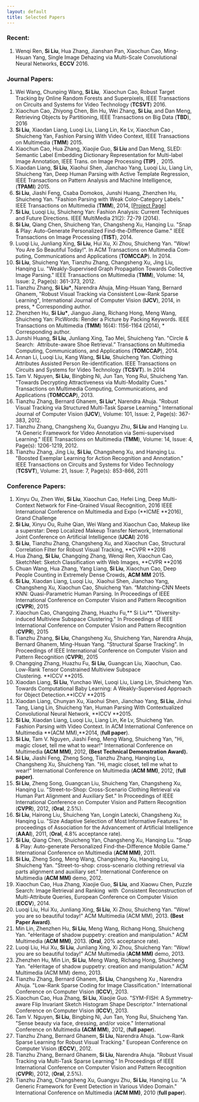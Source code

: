 ```yaml
---
layout: default
title: Selected Papers
---
```


### Recent:
1. Wenqi Ren, **Si Liu**, Hua Zhang, Jianshan Pan, Xiaochun Cao, Ming-Hsuan Yang, Single Image Dehazing via Multi-Scale Convolutional Neural Networks, **ECCV** 2016. 


### Journal Papers:


1. Wei Wang, Chunping Wang, **Si Liu**,  Xiaochun Cao, Robust Target Tracking by Online Random Forests and Superpixels, IEEE Transactions on Circuits and Systems for Video Technology (**TCSVT**) 2016.
2. Xiaochun Cao, Zhiyong Chen, Bin Hu, Wei Zhang, **Si Liu**, and Dan Meng, Retrieving Objects by Partitioning, IEEE Transactions on Big Data (**TBD**), 2016
3. **Si Liu**, Xiaodan Liang, Luoqi Liu, Liang Lin, Ke Lv, Xiaochun Cao , Shuicheng Yan, Fashion Parsing With Video Context, IEEE Transactions on Multimedia (**TMM**) 2015. 
4. Xiaochun Cao, Hua Zhang, Xiaojie Guo, **Si Liu** and Dan Meng, SLED: Semantic Label Embedding Dictionary Representation for Multi-label Image Annotation, IEEE Trans. on Image Processing **(TIP)** ,  2015.
5. Xiaodan Liang, **Si Liu**, Xiaohui Shen, Jianchao Yang, Luoqi Liu, Liang Lin, Shuicheng Yan, Deep Human Parsing with Active Template Regression, IEEE Transactions on Pattern Analysis and Machine Intelligence, (**TPAMI**) 2015.
6. **Si Liu**, Jiashi Feng, Csaba Domokos, Junshi Huang, Zhenzhen Hu, Shuicheng Yan. "Fashion Parsing with Weak Color-Category Labels." IEEE Transactions on Multimedia (**TMM**), 2014, [[Project Page](https://sites.google.com/site/fashionparsing/home)]
7. **Si Liu**, Luoqi Liu, Shuicheng Yan: Fashion Analysis: Current Techniques and Future Directions. IEEE MultiMedia 21(2): 72-79 (2014).
8. **Si Liu**, Qiang Chen, Shuicheng Yan, Changsheng Xu, Hanqing Lu. "Snap & Play: Auto-Generate Personalized Find-the-Difference Game." IEEE Transactions on Image Processing (**TIST**), 2014.
9. Luoqi Liu, Jun­liang Xing, **Si Liu**, Hui Xu, Xi Zhou, Shuicheng Yan. "Wow! You Are So Beau­ti­ful Today!". In ACM Trans­ac­tions on Mul­ti­me­dia Com­put­ing, Com­mu­ni­ca­tions and Ap­pli­ca­tions (**TOM­C­CAP**). In 2014.
10. **Si Liu**, Shuicheng Yan, Tianzhu Zhang, Changsheng Xu, Jing Liu, Hanqing Lu. "Weakly-Supervised Graph Propagation Towards Collective Image Parsing." IEEE Transactions on Multimedia (**TMM**), Volume: 14, Issue: 2, Page(s): 361-373, 2012.
11. Tianzhu Zhang, **Si Liu\***, Narendra Ahuja, Ming-Hsuan Yang, Bernard Ghanem, "Robust Visual Tracking via Consistent Low-Rank Sparse Learning", International Journal of Computer Vision (**IJCV**), 2014, in press, * Corresponding author.
12. Zhenzhen Hu, **Si Liu\***, Jianguo Jiang, Richang Hong, Meng Wang, Shuicheng Yan: PicWords: Render a Picture by Packing Keywords. IEEE Transactions on Multimedia (**TMM**) 16(4): 1156-1164 (2014), * Corresponding author.
13. Junshi Huang, **Si Liu**, Junliang Xing, Tao Mei, Shuicheng Yan. "Circle & Search:  Attribute-aware Shoe Retrieval.” Transactions on Multimedia Computing, Communications, and Applications (**TOMCCAP**), 2014.
14. Annan Li, Luoqi Liu, Kang Wang, **Si Liu**, Shuicheng Yan. Clothing Attributes Assisted Person Re-identification. IEEE Transactions on Circuits and Systems for Video Technology (**TCSVT**). In 2014
15. Tam V. Nguyen, **Si Liu**, Bingbing Ni, Jun Tan, Yong Rui, Shuicheng Yan. "Towards Decrypting Attractiveness via Multi-Modality Cues." Transactions on Multimedia Computing, Communications, and Applications (**TOMCCAP**), 2013.
16. Tianzhu Zhang, Bernard Ghanem, **Si Liu***, Narendra Ahuja. "Robust Visual Tracking via Structured Multi-Task Sparse Learning." International Journal of Computer Vision (**IJCV**), Volume: 101, Issue: 2, Page(s): 367-383, 2012.
17. Tianzhu Zhang, Changsheng Xu, Guangyu Zhu, **Si Liu** and Hanqing Lu. "A Generic Framework for Video Annotation via Semi-supervised Learning." IEEE Transactions on Multimedia (**TMM**), Volume: 14, Issue: 4, Page(s): 1206-1219, 2012.
18. Tianzhu Zhang, Jing Liu, **Si Liu**, Changsheng Xu, and Hanqing Lu. "Boosted Exemplar Learning for Action Recognition and Annotation." IEEE Transactions on Circuits and Systems for Video Technology (**TCSVT**), Volume: 21, Issue: 7, Page(s): 853-866, 2011

### Conference Papers:

1. Xinyu Ou, Zhen Wei, **Si Liu**, Xiaochun Cao, Hefei Ling, Deep Multi-Context Network for Fine-Grained Visual Recognition, 2016 IEEE International Conference on Multimedia and Expo (**ICME **2016), Grand Challenge
2. **Si Liu**, Xinyu Ou, Ruihe Qian, Wei Wang and Xiaochun Cao, Makeup like a superstar: Deep Localized Makeup Transfer Network, International Joint Conference on Artificial Intelligence (**IJCAI**) 2016
3. **Si Liu**, Tianzhu Zhang, Changsheng Xu, and Xiaochun Cao, Structural Correlation Filter for Robust Visual Tracking, **CVPR **2016
4. Hua Zhang, **Si Liu**, Changqing Zhang, Wenqi Ren, Xiaochun Cao, SketchNet: Sketch Classification with Web Images, **CVPR **2016
5. Chuan Wang, Hua Zhang, Yang Liang, **Si Liu**, Xiaochun Cao, Deep People Counting in Extremely Dense Crowds, **ACM MM** 2015.
6. **Si Liu**, Xiaodan Liang, Luoqi Liu,  Xiaohui Shen, Jianchao Yang, Changsheng Xu, Xiaochun Cao, Shuicheng Yan. “Matching-CNN Meets KNN: Quasi-Parametric Human Parsing. In Proceedings of IEEE International Conference on Computer Vision and Pattern Recognition (**CVPR**), 2015
7. Xiaochun Cao, Changqing Zhang, Huazhu Fu,** Si Liu**. "Diversity-induced Multiview Subspace Clustering." In Proceedings of IEEE International Conference on Computer Vision and Pattern Recognition (**CVPR**), 2015
8. Tianzhu Zhang, **Si Liu**, Changsheng Xu, Shuicheng Yan, Narendra Ahuja, Bernard Ghanem, Ming-Hsuan Yang. "Structural Sparse Tracking". In Proceedings of IEEE International Conference on Computer Vision and Pattern Recognition (**CVPR**), 2015
9. Changqing Zhang, Huazhu Fu, **Si Liu**, Guangcan Liu, Xiaochun, Cao. Low-Rank Tensor Constrained Multiview Subspace Clustering. **ICCV **2015.
10. Xiaodan Liang, **Si Liu**, Yunchao Wei, Luoqi Liu, Liang Lin, Shuicheng Yan. Towards Computational Baby Learning: A Weakly-Supervised Approach for Object Detection.**ICCV **2015
11. Xiaodan Liang, Chunyan Xu, Xiaohui Shen, Jianchao Yang, **Si Liu**, Jinhui Tang, Liang Lin, Shuicheng Yan, Human Parsing With Contextualized Convolutional Neural Network, **ICCV **2015.
12. **Si Liu**, Xiaodan Liang, Luoqi Liu, Liang Lin, Ke Lv, Shuicheng Yan. Fashion Parsing with Video Context. In ACM International Conference on Multimedia **(ACM MM),**2014, (**full paper**).
13. **Si Liu**, Tam V. Nguyen, Jiashi Feng, Meng Wang, Shuicheng Yan, "Hi, magic closet, tell me what to wear!" International Conference on Multimedia **(ACM MM)**, 2012, **(Best Technical Demonstration Award).**
14. **Si Liu**, Jiashi Feng, Zheng Song, Tianzhu Zhang, Hanqing Lu, Changsheng Xu, Shuicheng Yan. "Hi, magic closet, tell me what to wear!" International Conference on Multimedia (**ACM MM)**, 2012, (**full paper)**.
15. **Si Liu**, Zheng Song, Guangcan Liu, Shuicheng Yan, Changsheng Xu, Hanqing Lu. "Street-to-Shop: Cross-Scenario Clothing Retrieval via Human Part Alignment and Auxiliary Set." In Proceedings of IEEE International Conference on Computer Vision and Pattern Recognition (**CVPR**), 2012, (**Oral**, 2.5%).
16. **Si Liu**, Hairong Liu, Shuicheng Yan, Longin Latecki, Changsheng Xu, Hanqing Lu. "Size Adaptive Selection of Most Informative Features." In proceedings of Association for the Advancement of Artificial Intelligence (**AAAI**), 2011, (**Oral**, 4.8% acceptance rate).
17. **Si Liu**, Qiang Chen, Shuicheng Yan, Changsheng Xu, Hanqing Lu. "Snap & Play: Auto-generate Personalized Find-the-Difference Mobile Game." International Conference on Multimedia (**ACM MM)**, 2011.
18. **Si Liu**, Zheng Song, Meng Wang, Changsheng Xu, Hanqing Lu, Shuicheng Yan. "Street-to-shop: cross-scenario clothing retrieval via parts alignment and auxiliary set." International Conference on Multimedia (**ACM MM)** demo, 2012.
19. Xiaochun Cao, Hua Zhang, Xiaojie Guo, **Si Liu**, and Xiaowu Chen, Puzzle Search: Image Retrieval and Ranking  with  Consistent Reconstruction of Multi-Attribute Queries, European Conference on Computer Vision (**ECCV**), 2014.
20. Luoqi Liu, Hui Xu, Junliang Xing, **Si Liu**, Xi Zhou, Shuicheng Yan. "Wow! you are so beautiful today!" ACM Multimedia (ACM MM), 2013. **(Best Paper Award)**.
21. Min Lin, Zhenzhen Hu, **Si Liu**, Meng Wang, Richang Hong, Shuicheng Yan. "eHeritage of shadow puppetry: creation and manipulation." ACM Multimedia (**ACM MM)**, 2013. (**Oral**, 20% acceptance rate).
22. Luoqi Liu, Hui Xu, **Si Liu**, Junliang Xing, Xi Zhou, Shuicheng Yan: "Wow! you are so beautiful today!" ACM Multimedia (**ACM MM)** demo, 2013.
23. Zhenzhen Hu, Min Lin, **Si Liu**, Meng Wang, Richang Hong, Shuicheng Yan. "eHeritage of shadow puppetry: creation and manipulation." ACM Multimedia (ACM MM) demo, 2013.
24. Tianzhu Zhang, Bernard Ghanem, **Si Liu**, Changsheng Xu , Narendra Ahuja. "Low-Rank Sparse Coding for Image Classification." International Conference on Computer Vision (**ICCV**), 2013.
25. Xiaochun Cao, Hua Zhang, **Si Liu**, Xiaojie Guo. "SYM-FISH: A Symmetry-aware Flip Invariant Sketch Histogram Shape Descriptor." International Conference on Computer Vision (**ICCV**), 2013.
26. Tam V. Nguyen, **Si Liu**, Bingbing Ni, Jun Tan, Yong Rui, Shuicheng Yan. "Sense beauty via face, dressing, and/or voice." International Conference on Multimedia **(ACM MM**), 2012, (**full paper**).
27. Tianzhu Zhang, Bernard Ghanem, **Si Liu**, Narendra Ahuja. "Low-Rank Sparse Learning for Robust Visual Tracking." European Conference on Computer Vision (**ECCV**), 2012.
28. Tianzhu Zhang, Bernard Ghanem, **Si Liu**, Narendra Ahuja. "Robust Visual Tracking via Multi-Task Sparse Learning." In Proceedings of IEEE International Conference on Computer Vision and Pattern Recognition (**CVPR**), 2012, (**Oral**, 2.5%).
29. Tianzhu Zhang, Changsheng Xu, Guangyu Zhu, **Si Liu**, Hanqing Lu. "A Generic Framework for Event Detection in Various Video Domain." International Conference on Multimedia (**ACM MM)**, 2010 (**full paper**).

